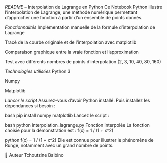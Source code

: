 *README* – Interpolation de Lagrange en Python
Ce Notebook Python illustre l’interpolation de Lagrange, une méthode numérique permettant d’approcher une fonction à partir d’un ensemble de points donnés.

*Fonctionnalités*
Implémentation manuelle de la formule d’interpolation de Lagrange

Tracé de la courbe originale et de l’interpolation avec matplotlib

Comparaison graphique entre la vraie fonction et l’approximation

Test avec différents nombres de points d’interpolation (2, 3, 10, 40, 80, 160)

*Technologies utilisées*
Python 3

Numpy

Matplotlib

 *Lancer le script*
Assurez-vous d’avoir Python installé. Puis installez les dépendances si besoin :

bash
pip install numpy matplotlib
Lancez le script :

bash
python interpolation_lagrange.py
Fonction interpolée
La fonction choisie pour la démonstration est : f(x) = 1 / (1 + x^2)

python
f(x) = 1 / (1 + x^2)
Elle est connue pour illustrer le phénomène de Runge, notamment avec un grand nombre de points.

📍 Auteur
Tchoutzine Balbino
